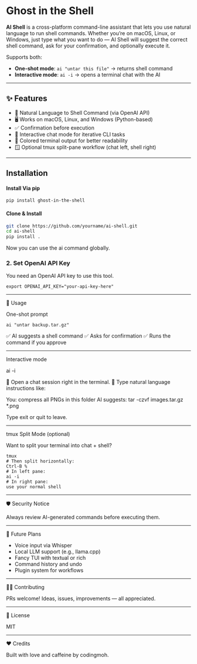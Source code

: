 # Ghost in the Shell

**AI Shell** is a cross-platform command-line assistant that lets you use natural language to run shell commands. Whether you’re on macOS, Linux, or Windows, just type what you want to do — AI Shell will suggest the correct shell command, ask for your confirmation, and optionally execute it.

Supports both:
- **One-shot mode**: `ai "untar this file"` → returns shell command
- **Interactive mode**: `ai -i` → opens a terminal chat with the AI

---

## ✨ Features

- 🧠 Natural Language to Shell Command (via OpenAI API)
- 🖥️ Works on macOS, Linux, and Windows (Python-based)
- ✅ Confirmation before execution
- 💬 Interactive chat mode for iterative CLI tasks
- 🎨 Colored terminal output for better readability
- 🪟 Optional tmux split-pane workflow (chat left, shell right)

---

## Installation



#### Install Via pip

```
pip install ghost-in-the-shell
```

#### Clone & Install

```bash
git clone https://github.com/yourname/ai-shell.git
cd ai-shell
pip install .
```

Now you can use the ai command globally.

### 2. Set OpenAI API Key

You need an OpenAI API key to use this tool.

```
export OPENAI_API_KEY="your-api-key-here"
```
---

🚀 Usage

One-shot prompt

```
ai "untar backup.tar.gz"
```

✅ AI suggests a shell command
✅ Asks for confirmation
✅ Runs the command if you approve

---

Interactive mode

ai -i

🧠 Open a chat session right in the terminal.
💬 Type natural language instructions like:

You: compress all PNGs in this folder
AI suggests: tar -czvf images.tar.gz *.png


Type exit or quit to leave.

---

tmux Split Mode (optional)

Want to split your terminal into chat + shell?

```
tmux
# Then split horizontally:
Ctrl-B %
# In left pane:
ai -i
# In right pane:
use your normal shell
```
---

🛡️ Security Notice

Always review AI-generated commands before executing them.

---

🧱 Future Plans
   * Voice input via Whisper
   * Local LLM support (e.g., llama.cpp)
   * Fancy TUI with textual or rich
   * Command history and undo
   * Plugin system for workflows

---

🧑‍💻 Contributing

PRs welcome! Ideas, issues, improvements — all appreciated.

---

📝 License

MIT

---
❤️ Credits

Built with love and caffeine by codingmoh.


